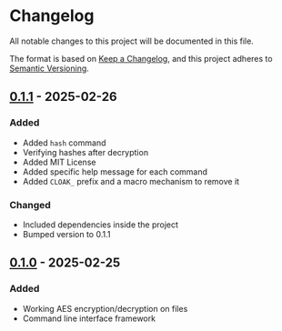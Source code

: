 # Changelog

All notable changes to this project will be documented in this file.

The format is based on [Keep a Changelog](https://keepachangelog.com/en/1.1.0/), and this project adheres to [Semantic Versioning](https://semver.org/spec/v2.0.0.html).


## [0.1.1] - 2025-02-26 

### Added

- Added `hash` command
- Verifying hashes after decryption
- Added MIT License
- Added specific help message for each command
- Added `CLOAK_` prefix and a macro mechanism to remove it

### Changed

- Included dependencies inside the project
- Bumped version to 0.1.1


## [0.1.0] - 2025-02-25 

### Added

- Working AES encryption/decryption on files
- Command line interface framework


[0.1.0]: https://github.com/KDesp73/cloak/releases/tag/v0.1.0
[0.1.1]: https://github.com/KDesp73/cloak/releases/tag/v0.1.1

